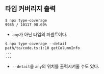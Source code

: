 ## 타입 커버리지 출력
```shell
$ npx type-coverage
9985 / 10117 98.69%
```
- `any`가 아닌 타입의 퍼센트이다.

```shell
$ npx type-coverage --detail
path/to/code.ts:1:10 getColumnInfo
...
...
```
- `--detail`을 `any`의 위치를 출력시켜줄 수도 있다.